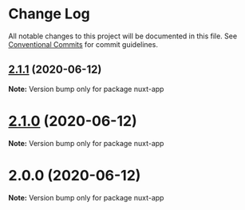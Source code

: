 # Change Log

All notable changes to this project will be documented in this file.
See [Conventional Commits](https://conventionalcommits.org) for commit guidelines.

## [2.1.1](https://github.com/pyramation/LaTeX2JS/compare/nuxt-app@2.1.0...nuxt-app@2.1.1) (2020-06-12)

**Note:** Version bump only for package nuxt-app





# [2.1.0](https://github.com/pyramation/LaTeX2JS/compare/nuxt-app@2.0.0...nuxt-app@2.1.0) (2020-06-12)

**Note:** Version bump only for package nuxt-app





# 2.0.0 (2020-06-12)

**Note:** Version bump only for package nuxt-app
